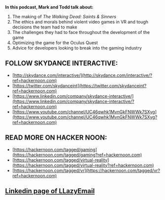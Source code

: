 **In this podcast, Mark and Todd talk about:**

1. The making of *The Walking Dead: Saints & Sinners*
2. The ethics and morals behind violent video games in VR and tough decisions the team had to make
3. The challenges they had to face throughout the development of the game
4. Optimizing the game for the Oculus Quest
5. Advice for developers looking to break into the gaming industry

## FOLLOW SKYDANCE INTERACTIVE:

- [http://skydance.com/interactive/](http://skydance.com/interactive/?ref=hackernoon.com)
- [https://twitter.com/skydanceint](https://twitter.com/skydanceint?ref=hackernoon.com)
- [https://www.linkedin.com/company/skydance-interactive/](https://www.linkedin.com/company/skydance-interactive/?ref=hackernoon.com)
- [https://www.youtube.com/channel/UC46qwhk1MvnGkFNWWk7SXyg](https://www.youtube.com/channel/UC46qwhk1MvnGkFNWWk7SXyg?ref=hackernoon.com)

## READ MORE ON HACKER NOON:

- [https://hackernoon.com/tagged/gaming](https://hackernoon.com/tagged/gaming?ref=hackernoon.com)
- [https://hackernoon.com/tagged/virtual-reality](https://hackernoon.com/tagged/virtual-reality?ref=hackernoon.com)
- [https://hackernoon.com/tagged/vr](https://hackernoon.com/tagged/vr?ref=hackernoon.com)


## [Linkedin page of LLazyEmail](https://www.linkedin.com/company/llazyemail/)

